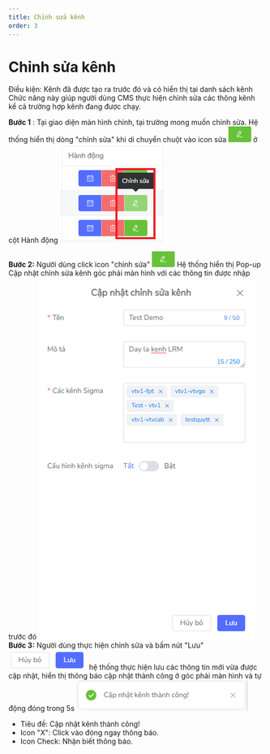 ```yaml
---
title: Chỉnh sửa kênh
order: 3
---
```


# Chỉnh sửa kênh
Điều kiện: Kênh đã được tạo ra trước đó và có hiển thị tại danh sách kênh
 Chức năng này giúp người dùng CMS thực hiện chỉnh sửa các thông kênh kể cả trường hợp kênh đang được chạy.
 
 **Bước 1** :
Tại giao diện màn hình chính, tại trường mong muốn chỉnh sửa. 
 Hệ thống hiển thị dòng "chỉnh sửa" khi di chuyển chuột vào icon sửa ![](..\images\icon_edit.png) ở cột Hành động
![](..\images\Action_Edit_Channel.png)

 **Bước 2:** Người dùng click icon "chỉnh sửa" ![](..\images\icon_edit.png) Hệ thống hiển thị Pop-up Cập nhật chỉnh sửa kênh góc phải màn hình với các thông tin được nhập trước đó ![](..\images\Popup_Edit_Channel.png)
 **Bước 3:** Người dùng thực hiện chỉnh sửa và bấm nút "Lưu" ![](..\images\Button_Cancel_Save.png)  hệ thống thực hiện lưu các thông tin mới vừa được cập nhật, hiển thị thông báo cập nhật thành công ở góc phải màn hình và tự động đóng trong 5s ![](..\images\Notice_success_edit_channel.png)

 * Tiêu đề: Cập nhật kênh thành công!
 * Icon "X": Click vào đóng ngay thông báo.
 * Icon Check: Nhận biết thông báo.